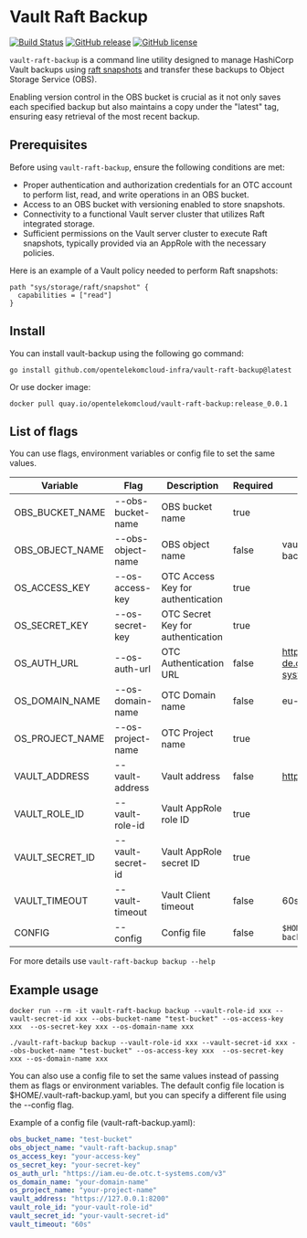 # Vault Raft Backup

[![Build Status](https://zuul.otc-service.com/api/tenant/eco/badge?project=opentelekomcloud-infra/vault-raft-backup&pipeline=gate)](https://zuul.otc-service.com/t/eco/builds?project=opentelekomcloud-infra%2Fvault-raft-backup&pipeline=gate)
[![GitHub release](https://img.shields.io/github/v/release/opentelekomcloud-infra/vault-raft-backup.svg)](https://github.com/opentelekomcloud-infra/vault-raft-backup/releases/latest)
[![GitHub license](https://img.shields.io/github/license/opentelekomcloud-infra/vault-raft-backup.svg)](https://github.com/opentelekomcloud-infra/vault-raft-backup/blob/master/LICENSE)

`vault-raft-backup` is a command line utility designed to manage HashiCorp Vault backups using [raft snapshots](https://learn.hashicorp.com/tutorials/vault/sop-backup) and transfer these backups to Object Storage Service (OBS).

Enabling version control in the OBS bucket is crucial as it not only saves each specified backup but also maintains a copy under the "latest" tag, ensuring easy retrieval of the most recent backup.

## Prerequisites

Before using `vault-raft-backup`, ensure the following conditions are met:

- Proper authentication and authorization credentials for an OTC account to perform list, read, and write operations in an OBS bucket.
- Access to an OBS bucket with versioning enabled to store snapshots.
- Connectivity to a functional Vault server cluster that utilizes Raft integrated storage.
- Sufficient permissions on the Vault server cluster to execute Raft snapshots, typically provided via an AppRole with the necessary policies.

Here is an example of a Vault policy needed to perform Raft snapshots:

```hcl
path "sys/storage/raft/snapshot" {
  capabilities = ["read"]
}

```
## Install

You can install vault-backup using the following go command:

    go install github.com/opentelekomcloud-infra/vault-raft-backup@latest

Or use docker image:

    docker pull quay.io/opentelekomcloud/vault-raft-backup:release_0.0.1


## List of flags

You can use flags, environment variables or config file to set the same values.

| Variable        | Flag              | Description                       | Required | Default                                |
|-----------------|-------------------|-----------------------------------|----------|----------------------------------------|
| OBS_BUCKET_NAME | --obs-bucket-name | OBS bucket name                   | true     |                                        |
| OBS_OBJECT_NAME | --obs-object-name | OBS object name                   | false    | vault-raft-backup.snap                 |
| OS_ACCESS_KEY   | --os-access-key   | OTC Access Key for authentication | true     |                                        |
| OS_SECRET_KEY   | --os-secret-key   | OTC Secret Key for authentication | true     |                                        |
| OS_AUTH_URL     | --os-auth-url     | OTC Authentication URL            | false    | https://iam.eu-de.otc.t-systems.com/v3 |
| OS_DOMAIN_NAME  | --os-domain-name  | OTC Domain name                   | false    | eu-de                                  |
| OS_PROJECT_NAME | --os-project-name | OTC Project name                  | true     |                                        |
| VAULT_ADDRESS   | --vault-address   | Vault address                     | false    | https://127.0.0.1:8200                 |
| VAULT_ROLE_ID   | --vault-role-id   | Vault AppRole role ID             | true     |                                        |
| VAULT_SECRET_ID | --vault-secret-id | Vault AppRole secret ID           | true     |                                        |
| VAULT_TIMEOUT   | --vault-timeout   | Vault Client timeout              | false    | 60s                                    |
| CONFIG          | --config          | Config file                       | false    | `$HOME/.vault-raft-backup.yaml`        |

For more details use `vault-raft-backup backup --help`

## Example usage

```
docker run --rm -it vault-raft-backup backup --vault-role-id xxx --vault-secret-id xxx --obs-bucket-name "test-bucket" --os-access-key xxx  --os-secret-key xxx --os-domain-name xxx
```

```
./vault-raft-backup backup --vault-role-id xxx --vault-secret-id xxx --obs-bucket-name "test-bucket" --os-access-key xxx  --os-secret-key xxx --os-domain-name xxx
```

You can also use a config file to set the same values instead of passing them as flags or environment variables. The default config file location is $HOME/.vault-raft-backup.yaml, but you can specify a different file using the --config flag.

Example of a config file (vault-raft-backup.yaml):

```yaml
obs_bucket_name: "test-bucket"
obs_object_name: "vault-raft-backup.snap"
os_access_key: "your-access-key"
os_secret_key: "your-secret-key"
os_auth_url: "https://iam.eu-de.otc.t-systems.com/v3"
os_domain_name: "your-domain-name"
os_project_name: "your-project-name"
vault_address: "https://127.0.0.1:8200"
vault_role_id: "your-vault-role-id"
vault_secret_id: "your-vault-secret-id"
vault_timeout: "60s"
```